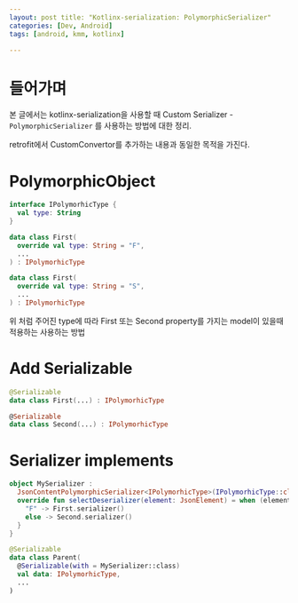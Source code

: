 ```yaml
---
layout: post title: "Kotlinx-serialization: PolymorphicSerializer"
categories: [Dev, Android]
tags: [android, kmm, kotlinx]

---
```


# 들어가며

본 글에서는 kotlinx-serialization을 사용할 때 Custom Serializer - `PolymorphicSerializer` 를 사용하는 방법에 대한 정리.

retrofit에서 CustomConvertor를 추가하는 내용과 동일한 목적을 가진다.

# PolymorphicObject

```kotlin
interface IPolymorhicType {
  val type: String
}

data class First(
  override val type: String = "F",
  ...
) : IPolymorhicType

data class First(
  override val type: String = "S",
  ...
) : IPolymorhicType
```

위 처럼 주어진 type에 따라 First 또는 Second property를 가지는 model이 있을때 적용하는 사용하는 방법

# Add Serializable

```kotlin
@Serializable
data class First(...) : IPolymorhicType

@Serializable
data class Second(...) : IPolymorhicType
```

# Serializer implements

```kotlin
object MySerializer :
  JsonContentPolymorphicSerializer<IPolymorhicType>(IPolymorhicType::class) {
  override fun selectDeserializer(element: JsonElement) = when (element.jsonObject["type"]?.jsonPrimitive?.content) {
    "F" -> First.serializer()
    else -> Second.serializer()
  }
}

@Serializable
data class Parent(
  @Serializable(with = MySerializer::class)
  val data: IPolymorhicType,
  ...
)
```
